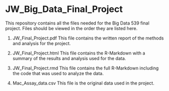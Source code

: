 # JW_Big_Data_Final_Project

This repository contains all the files needed for the Big Data 539 final project. Files should be viewed in the order they are listed here.

1. JW_Final_Project.pdf
  This file contains the written report of the methods and analysis for the project.

2. JW_Final_Project.html
  This file contains the R-Markdown with a summary of the results and analysis used for the data.
 
3. JW_Final_Project.rmd
  This file contains the full R-Markdown including the code that was used to analyze the data. 
  
4. Mac_Assay_data.csv
  This file is the original data used in the project. 
